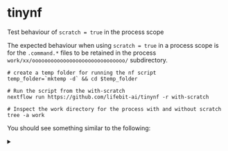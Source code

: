 # tinynf

Test behaviour of `scratch = true` in the process scope

The expected behaviour when using `scratch = true` in a process scope is for the `.command.*` files to be retained in the process `work/xx/oooooooooooooooooooooooooooooo/` subdirectory.

```
# create a temp folder for running the nf script 
temp_folder=`mktemp -d` && cd $temp_folder

# Run the script from the with-scratch 
nextflow run https://github.com/lifebit-ai/tinynf -r with-scratch

# Inspect the work directory for the process with and without scratch
tree -a work
```

You should see something similar to the following:

<details>
<summary>

</summary>

```
work
├── 4d
│   └── 5f49990d2ab44378984bcbb146ea15
│       ├── .command.begin
│       ├── .command.err
│       ├── .command.log
│       ├── .command.out
│       ├── .command.run
│       ├── .command.sh
│       └── .exitcode
├── c5
│   └── 35de6817f05974beb7ed76742c3653
│       ├── .command.begin
│       ├── .command.err
│       ├── .command.log
│       ├── .command.out
│       ├── .command.run
│       ├── .command.sh
│       ├── .exitcode
│       └── empty_file.txt -> /Users/admin/lifebit-ai/tinynf/work/stage/ef/ab2a2ab7049782907cdad2a439de7d/empty_file.txt
└── stage
    ├── da
    │   └── e46bc7ea606ba821e45faa6e3ea1e1
    │       └── empty_file.txt
    └── ef
        └── ab2a2ab7049782907cdad2a439de7d
            └── empty_file.txt
```
</details>
